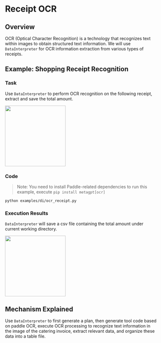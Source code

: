 # Receipt OCR

## Overview

OCR (Optical Character Recognition) is a technology that recognizes text within images to obtain structured text information. We will use `DataInterpreter` for OCR information extraction from various types of receipts.

## Example: Shopping Receipt Recognition

### Task

Use `DataInterpreter` to perform OCR recognition on the following receipt, extract and save the total amount.

<img src="../../../../../public/image/guide/use_cases/interpreter/receipt_shopping.png" width="200">

### Code

> Note: You need to install Paddle-related dependencies to run this example, execute
> `pip install metagpt[ocr]`

```bash
python examples/di/ocr_receipt.py
```

### Execution Results

`DataInterpreter` will save a csv file containing the total amount under current working directory.

<img src="../../../../../public/image/guide/use_cases/interpreter/receipt_shopping_ocr_result.png" width="200">

## Mechanism Explained

Use `DataInterpreter` to first generate a plan, then generate tool code based on paddle OCR, execute OCR processing to recognize text information in the image of the catering invoice, extract relevant data, and organize these data into a table file.
